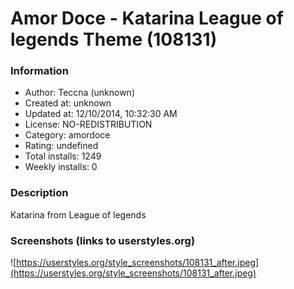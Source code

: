 # Amor Doce - Katarina League of legends Theme (108131)

### Information
- Author: Teccna (unknown)
- Created at: unknown
- Updated at: 12/10/2014, 10:32:30 AM
- License: NO-REDISTRIBUTION
- Category: amordoce
- Rating: undefined
- Total installs: 1249
- Weekly installs: 0


### Description
Katarina from League of legends


### Screenshots (links to userstyles.org)
![https://userstyles.org/style_screenshots/108131_after.jpeg](https://userstyles.org/style_screenshots/108131_after.jpeg)


